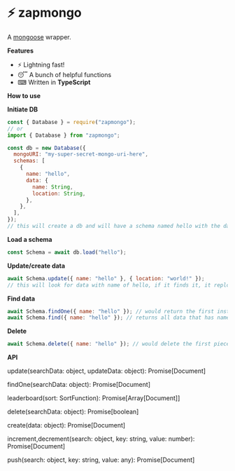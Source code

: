 # ⚡ zapmongo

A [mongoose](https://npm.im/mongoose) wrapper.

**Features**

- ⚡ Lightning fast!
- 😴 A bunch of helpful functions
- ⌨ Written in **TypeScript**

**How to use**

**Initiate DB**

```js
const { Database } = require("zapmongo");
// or
import { Database } from "zapmongo";

const db = new Database({
  mongoURI: "my-super-secret-mongo-uri-here",
  schemas: [
    {
      name: "hello",
      data: {
        name: String,
        location: String,
      },
    },
  ],
});
// this will create a db and will have a schema named hello with the data of name and location.
```

**Load a schema**

```js
const Schema = await db.load("hello");
```

**Update/create data**

```js
await Schema.update({ name: "hello" }, { location: "world!" });
// this will look for data with name of hello, if it finds it, it replcae it to "world!" - if not it'll create a new document defaulting to the second argument. Nerd terms for if the 2nd param contains the same key as the first param, the key in the 2nd param will be favoured / used.
```

**Find data**

```js
await Schema.findOne({ name: "hello" }); // would return the first instance it can find that has name as "world!"
await Schema.find({ name: "hello" }); // returns all data that has name as "world!"
```

**Delete**

```js
await Schema.delete({ name: "hello" }); // would delete the first piece of data it finds that has name as 'world!'
```

**API**

update(searchData: object, updateData: object): Promise[Document]

findOne(searchData: object): Promise[Document]

leaderboard(sort: SortFunction): Promise[Array[Document]]

delete(searchData: object): Promise[boolean]

create(data: object): Promise[Document]

increment,decrement(search: object, key: string, value: number): Promise[Document]

push(search: object, key: string, value: any): Promise[Document]
